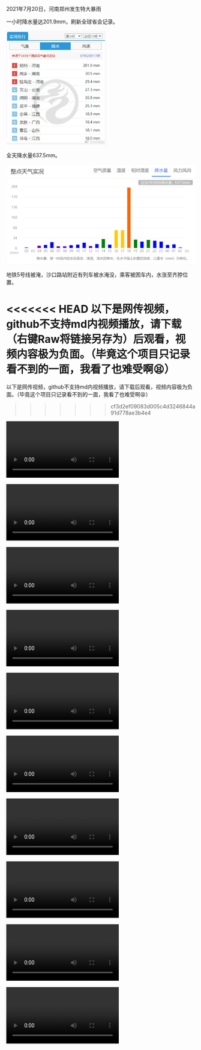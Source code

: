2021年7月20日，河南郑州发生特大暴雨

一小时降水量达201.9mm，刷新全球省会记录。

<img src="https://raw.githubusercontent.com/cimutianxin/Memories-of-Chinese-Internet/main/pic/c4ba63e9-a971-44ef-b42c-31c437785ece.png" alt="c4ba63e9-a971-44ef-b42c-31c437785ece" style="zoom: 67%;" />

全天降水量637.5mm。

<img src="https://raw.githubusercontent.com/cimutianxin/Memories-of-Chinese-Internet/main/pic/Snipaste_2021-07-21_02-40-05.png" alt="Snipaste_2021-07-21_02-40-05" style="zoom:50%;" />

地铁5号线被淹，沙口路站附近有列车被水淹没，乘客被困车内，水涨至齐脖位置。

<<<<<<< HEAD
以下是网传视频，github不支持md内视频播放，请下载（右键Raw将链接另存为）后观看，视频内容极为负面。（毕竟这个项目只记录看不到的一面，我看了也难受啊😫）
=======
以下是网传视频，github不支持md内视频播放，请下载后观看，视频内容极为负面。（毕竟这个项目只记录看不到的一面，我看了也难受啊😫）
>>>>>>> cf3d2ef09083d005c4d3246844a91d778ae3b4e4

<video src="https://raw.githubusercontent.com/cimutianxin/Memories-of-Chinese-Internet/main/video/AzjWXqFv2PGw4eb7.mp4"></video>

<video src="https://raw.githubusercontent.com/cimutianxin/Memories-of-Chinese-Internet/main/video/D9uk0G-8vjjYZHWz.mp4"></video>

<video src="https://raw.githubusercontent.com/cimutianxin/Memories-of-Chinese-Internet/main/video/RWELTiAeK6Z8PIue.mp4
"></video>

<video src="https://raw.githubusercontent.com/cimutianxin/Memories-of-Chinese-Internet/main/video/RWYdAAxMjX0h-A-J.mp4"></video>

<video src="https://raw.githubusercontent.com/cimutianxin/Memories-of-Chinese-Internet/main/video/eYD6xNpowrIXYVSK.mp4"></video>

<video src="https://raw.githubusercontent.com/cimutianxin/Memories-of-Chinese-Internet/main/video/h8_byq6vxiozSKkv.mp4"></video>

<video src="https://raw.githubusercontent.com/cimutianxin/Memories-of-Chinese-Internet/main/video/hc5aGfYlqTnwENn9.mp4"></video>

<video src="https://raw.githubusercontent.com/cimutianxin/Memories-of-Chinese-Internet/main/video/iwBQc9JlwSe_MkhU.mp4"></video>

<video src="https://raw.githubusercontent.com/cimutianxin/Memories-of-Chinese-Internet/main/video/sGF3tiqgDA7bRlCS.mp4"></video>

<video src="https://raw.githubusercontent.com/cimutianxin/Memories-of-Chinese-Internet/main/video/zDEmFKVZgHnfctKr.mp4"></video>
